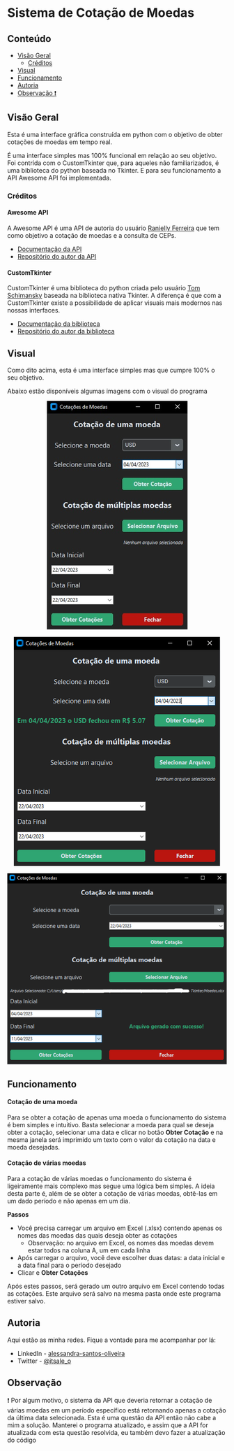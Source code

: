 # Sistema de Cotação de Moedas

## Conteúdo

-  [Visão Geral](#visao-geral)
    - [Créditos](#creditos)
- [Visual](#visual)
- [Funcionamento](#funcionamento)
- [Autoria](#autoria)
- [Observação :heavy_exclamation_mark:](#observacao)

<a id="visao-geral"></a>
## Visão Geral

Esta é uma interface gráfica construída em python com o objetivo de obter cotações de moedas em tempo real. 

É uma interface simples mas 100% funcional em relação ao seu objetivo. Foi contrída com o CustomTkinter que, para aqueles não 
familiarizados, é uma biblioteca do python baseada no Tkinter. E para seu funcionamento a API Awesome API foi implementada.

<a id="creditos"></a>
### Créditos

#### Awesome API

A Awesome API é uma API de autoria do usuário [Ranielly Ferreira](https://github.com/raniellyferreira) que tem como objetivo 
a cotação de moedas e a consulta de CEPs.

- [Documentação da API](https://docs.awesomeapi.com.br/)
- [Repositório do autor da API](https://docs.awesomeapi.com.br/)

#### CustomTkinter

CustomTkinter é uma biblioteca do python criada pelo usuário [Tom Schimansky](https://github.com/TomSchimansky) baseada na biblioteca nativa Tkinter. A diferença é que com a CustomTkinter existe a possibilidade de aplicar visuais mais modernos nas nossas interfaces. 

- [Documentação da biblioteca](https://customtkinter.tomschimansky.com/documentation/)
- [Repositório do autor da biblioteca](https://github.com/TomSchimansky/CustomTkinter)

<a id="visual"></a>
## Visual

Como dito acima, esta é uma interface simples mas que cumpre 100% o seu objetivo.

Abaixo estão disponíveis algumas imagens com o visual do programa

<div align="center">

![Selecionando a moeda](imagens/SistemaCotaçãoMoedas1.jpg)

</div>

<div align="center">

![Selecionando a data](/imagens/SistemaCotaçãoMoedas2.jpg)

</div>

<div align="center">

![Retorno com a cotação](/imagens/SistemaCotaçãoMoedas3.jpg)

</div>

<a id="funcionamento"></a>
## Funcionamento

#### Cotação de uma moeda

Para se obter a cotação de apenas uma moeda o funcionamento do sistema é bem simples e intuitivo. Basta selecionar a moeda para qual se deseja obter a cotação, selecionar uma data e clicar no botão **Obter Cotação** e na mesma janela será imprimido um texto com o valor da cotação na data e moeda desejadas.

#### Cotação de várias moedas

Para a cotação de várias moedas o funcionamento do sistema é ligeiramente mais complexo mas segue uma lógica bem simples. A ideia desta parte é, além de se obter a cotação de várias moedas, obtê-las em um dado período e não apenas em um dia.

**Passos**

- Você precisa carregar um arquivo em Excel (.xlsx) contendo apenas os nomes das moedas das quais deseja obter as cotações
    - Observação: no arquivo em Excel, os nomes das moedas devem estar todos na coluna A, um em cada linha
- Após carregar o arquivo, você deve escolher duas datas: a data inicial e a data final para o período desejado
- Clicar e **Obter Cotações**

Após estes passos, será gerado um outro arquivo em Excel contendo todas as cotações. Este arquivo será salvo na mesma pasta onde este programa estiver salvo.

<a id="autoria"></a>
## Autoria

Aqui estão as minha redes. Fique a vontade para me acompanhar por lá:

- LinkedIn - [alessandra-santos-oliveira](https://www.linkedin.com/in/alessandra-santos-oliveira/)
- Twitter - [@itsale_o](https://www.twitter.com/itsale_o)

<a id="observacao"></a>
## Observação

:heavy_exclamation_mark: Por algum motivo, o sistema da API que deveria retornar a cotação de várias moedas em um período 
específico está retornando apenas a cotação da última data selecionada. Esta é uma questão da API então não cabe a mim a 
solução. Manterei o programa atualizado, e assim que a API for atualizada com esta questão resolvida, eu também devo fazer a 
atualização do código
